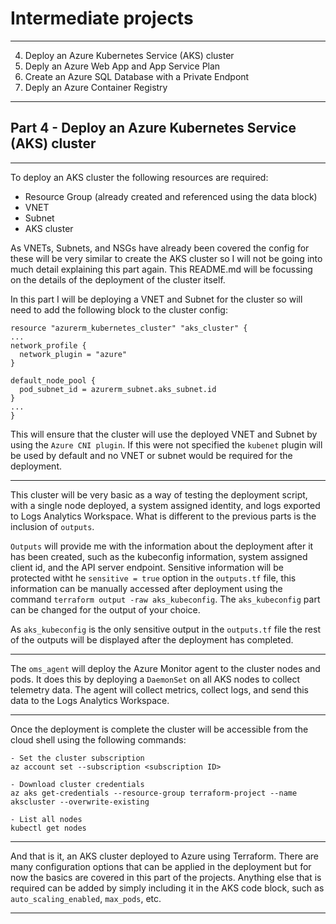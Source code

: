 # Intermediate projects
---
4. Deploy an Azure Kubernetes Service (AKS) cluster
5. Deply an Azure Web App and App Service Plan
6. Create an Azure SQL Database with a Private Endpont
7. Deply an Azure Container Registry

---
## Part 4 - Deploy an Azure Kubernetes Service (AKS) cluster
---

To deploy an AKS cluster the following resources are required:
- Resource Group (already created and referenced using the data block)
- VNET
- Subnet
- AKS cluster

As VNETs, Subnets, and NSGs have already been covered the config for these will be very similar to create the AKS cluster so I will not be going into much detail explaining this part again. This README.md will be focussing on the details of the deployment of the cluster itself.

In this part I will be deploying a VNET and Subnet for the cluster so will need to add the following block to the cluster config:

```
resource "azurerm_kubernetes_cluster" "aks_cluster" {
...
network_profile {
  network_plugin = "azure"
}

default_node_pool {
  pod_subnet_id = azurerm_subnet.aks_subnet.id
}
...
}
```
This will ensure that the cluster will use the deployed VNET and Subnet by using the `Azure CNI plugin`. If this were not specified the `kubenet` plugin will be used by default and no VNET or subnet would be required for the deployment.

---

This cluster will be very basic as a way of testing the deployment script, with a single node deployed, a system assigned identity, and logs exported to Logs Analytics Workspace. What is different to the previous parts is the inclusion of `outputs`.

`Outputs` will provide me with the information about the deployment after it has been created, such as the kubeconfig information, system assigned client id, and the API server endpoint. Sensitive information will be protected witht he `sensitive = true` option in the `outputs.tf` file, this information can be manually accessed after deployment using the command `terraform output -raw aks_kubeconfig`. The `aks_kubeconfig` part can be changed for the output of your choice.

As `aks_kubeconfig` is the only sensitive output in the `outputs.tf` file the rest of the outputs will be displayed after the deployment has completed.

---

The `oms_agent` will deploy the Azure Monitor agent to the cluster nodes and pods. It does this by deploying a `DaemonSet` on all AKS nodes to collect telemetry data. The agent will collect metrics, collect logs, and send this data to the Logs Analytics Workspace.

---

Once the deployment is complete the cluster will be accessible from the cloud shell using the following commands:

```
- Set the cluster subscription
az account set --subscription <subscription ID>

- Download cluster credentials
az aks get-credentials --resource-group terraform-project --name akscluster --overwrite-existing

- List all nodes
kubectl get nodes
```
---

And that is it, an AKS cluster deployed to Azure using Terraform. There are many configuration options that can be applied in the deployment but for now the basics are covered in this part of the projects. Anything else that is required can be added by simply including it in the AKS code block, such as `auto_scaling_enabled`, `max_pods`, etc.

---
